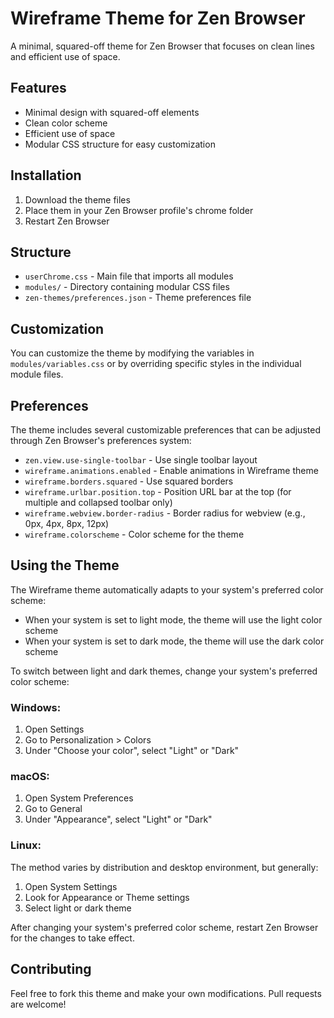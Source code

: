# Wireframe Theme for Zen Browser

A minimal, squared-off theme for Zen Browser that focuses on clean lines and efficient use of space.

## Features

- Minimal design with squared-off elements
- Clean color scheme
- Efficient use of space
- Modular CSS structure for easy customization

## Installation

1. Download the theme files
2. Place them in your Zen Browser profile's chrome folder
3. Restart Zen Browser

## Structure

- `userChrome.css` - Main file that imports all modules
- `modules/` - Directory containing modular CSS files
- `zen-themes/preferences.json` - Theme preferences file

## Customization

You can customize the theme by modifying the variables in `modules/variables.css` or by overriding specific styles in the individual module files.

## Preferences

The theme includes several customizable preferences that can be adjusted through Zen Browser's preferences system:

- `zen.view.use-single-toolbar` - Use single toolbar layout
- `wireframe.animations.enabled` - Enable animations in Wireframe theme
- `wireframe.borders.squared` - Use squared borders
- `wireframe.urlbar.position.top` - Position URL bar at the top (for multiple and collapsed toolbar only)
- `wireframe.webview.border-radius` - Border radius for webview (e.g., 0px, 4px, 8px, 12px)
- `wireframe.colorscheme` - Color scheme for the theme

## Using the Theme

The Wireframe theme automatically adapts to your system's preferred color scheme:

- When your system is set to light mode, the theme will use the light color scheme
- When your system is set to dark mode, the theme will use the dark color scheme

To switch between light and dark themes, change your system's preferred color scheme:

### Windows:
1. Open Settings
2. Go to Personalization > Colors
3. Under "Choose your color", select "Light" or "Dark"

### macOS:
1. Open System Preferences
2. Go to General
3. Under "Appearance", select "Light" or "Dark"

### Linux:
The method varies by distribution and desktop environment, but generally:
1. Open System Settings
2. Look for Appearance or Theme settings
3. Select light or dark theme

After changing your system's preferred color scheme, restart Zen Browser for the changes to take effect.

## Contributing

Feel free to fork this theme and make your own modifications. Pull requests are welcome!